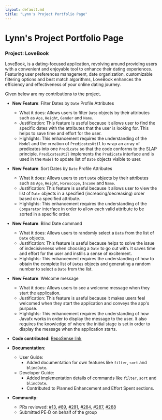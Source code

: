 ```yaml
---
layout: default.md
title: "Lynn's Project Portfolio Page"
---
```


# Lynn's Project Portfolio Page

### Project: LoveBook

LoveBook, is a dating-focused application, revolving around providing users with a convenient
and enjoyable tool to enhance their dating experiences. Featuring user preferences management, date organization,
customizable filtering options and best match algorithms, LoveBook enhances the efficiency and effectiveness of your
online dating journey.

Given below are my contributions to the project.

* **New Feature**: Filter Dates by `Date` Profile Attributes
    * What it does: Allows users to filter `Date` objects by their attributes such as `Age`, `Height`, `Gender` and `Name`.
    * Justification: This feature is useful because it allows user to find the specific dates with the attributes that the user is looking for. This helps to save time and effort for the user.
    * Highlights: This enhancement requires the understanding of the `Model` and the creation of `PredicatesUtil` to wrap an array of predicates into one `Predicate` so that the code conforms to the SLAP principle. `PredicatesUtil` implements the `Predicate` interface and is used in the `Model` to update list of `Date` objects visible to user.

* **New Feature**: Sort Dates by `Date` Profile Attributes
    * What it does: Allows users to sort `Date` objects by their attributes such as `Age`, `Height`, `Horoscope`, `Income` and `Name`.
    * Justification: This feature is useful because it allows user to view the list of `Date` objects in a specified (increasing/decreasing) order based on a specified attribute.
    * Highlights: This enhancement requires the understanding of the `Comparator` interface in order to allow each valid attribute to be sorted in a specific order.

* **New Feature**: Blind Date command
    * What it does: Allows users to randomly select a `Date` from the list of `Date` objects.
    * Justification: This feature is useful because helps to solve the issue of indecisiveness when choosing a `Date` to go out with. It saves time and effort for the user and instills a sense of excitement.
    * Highlights: This enhancement requires the understanding of how to obtain the complete list of `Dates` objects and generating a random number to select a `Date` from the list.

* **New Feature**: Welcome message
  * What it does: Allows users to see a welcome message when they start the application.
  * Justification: This feature is useful because it makes users feel welcomed when they start the application and conveys the app's purpose.
  * Highlights: This enhancement requires the understanding of how Javafx works in order to display the message to the user. It also requires the knowledge of where the initial stage is set in order to display the message when the application starts.

* **Code contributed**: [RepoSense link](https://nus-cs2103-ay2324s1.github.io/tp-dashboard/?search=lynnlow175&breakdown=false&sort=groupTitle%20dsc&sortWithin=title&since=2023-09-22&timeframe=commit&mergegroup=&groupSelect=groupByRepos)

* **Documentation**:
    * User Guide: 
      * Added documentation for own features like `filter`, `sort` and `blindDate`.
    * Developer Guide: 
      * Added implementation details of commands like `filter`, `sort` and `blindDate`.
      * Contributed to Planned Enhancement and Effort Spent sections.

* **Community**:
  * PRs reviewed: [#13](https://github.com/AY2324S1-CS2103T-F10-2/tp/pull/13), 
  [#89](https://github.com/AY2324S1-CS2103T-F10-2/tp/pull/89), [#281](https://github.com/AY2324S1-CS2103T-F10-2/tp/pull/281), 
  [#284](https://github.com/AY2324S1-CS2103T-F10-2/tp/pull/284), [#287](https://github.com/AY2324S1-CS2103T-F10-2/tp/pull/287), 
  [#288](https://github.com/AY2324S1-CS2103T-F10-2/tp/pull/288)
  * Submitted PE-D on behalf of the group
